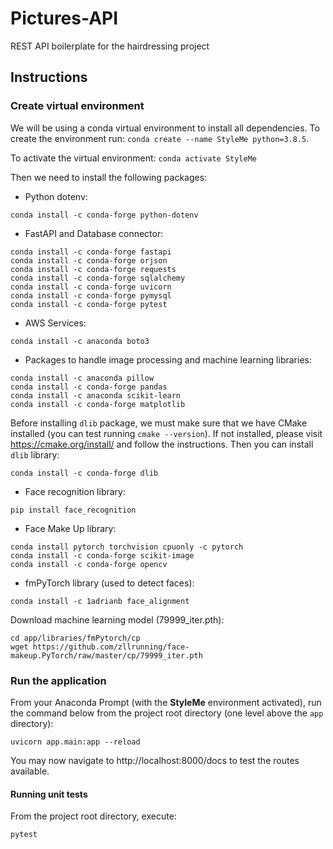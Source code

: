 # Pictures-API
REST API boilerplate for the hairdressing project

## Instructions
### Create virtual environment
We will be using a conda virtual environment to install all dependencies. To create the environment run: `conda create --name StyleMe python=3.8.5`.

To activate the virtual environment: `conda activate StyleMe`

Then we need to install the following packages:
* Python dotenv:
```shell script
conda install -c conda-forge python-dotenv
```
* FastAPI and Database connector:
```shell script
conda install -c conda-forge fastapi
conda install -c conda-forge orjson
conda install -c conda-forge requests
conda install -c conda-forge sqlalchemy
conda install -c conda-forge uvicorn
conda install -c conda-forge pymysql
conda install -c conda-forge pytest
```

* AWS Services:
```shell script
conda install -c anaconda boto3
```

* Packages to handle image processing and machine learning libraries:
```shell script
conda install -c anaconda pillow
conda install -c conda-forge pandas
conda install -c anaconda scikit-learn
conda install -c conda-forge matplotlib
```

Before installing `dlib` package, we must make sure that we have CMake installed (you can test running `cmake --version`). If not installed, please visit https://cmake.org/install/ and follow the instructions. Then you can install `dlib` library:

```shell script
conda install -c conda-forge dlib
```

* Face recognition library:
```shell script
pip install face_recognition
```

* Face Make Up library:
```shell script
conda install pytorch torchvision cpuonly -c pytorch
conda install -c conda-forge scikit-image
conda install -c conda-forge opencv
```

* fmPyTorch library (used to detect faces):
```shell script
conda install -c 1adrianb face_alignment
```

Download machine learning model (79999_iter.pth):
```shell script
cd app/libraries/fmPytorch/cp
wget https://github.com/zllrunning/face-makeup.PyTorch/raw/master/cp/79999_iter.pth
```

### Run the application
From your Anaconda Prompt (with the __StyleMe__ environment activated), run the command below from the project root directory (one level above the `app` directory):

```shell script
uvicorn app.main:app --reload
```

You may now navigate to http://localhost:8000/docs to test the routes available.

#### Running unit tests
From the project root directory, execute:
```shell script
pytest
```